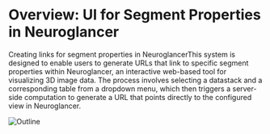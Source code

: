 # Overview: UI for Segment Properties in Neuroglancer
Creating links for segment properties in NeuroglancerThis system is designed to enable users to generate URLs that link to specific segment properties within Neuroglancer, an interactive web-based tool for visualizing 3D image data. The process involves selecting a datastack and a corresponding table from a dropdown menu, which then triggers a server-side computation to generate a URL that points directly to the configured view in Neuroglancer.

![Outline](https://github.com/aplbrain/neuroglancer-segment-properties/assets/66258538/9063501c-bb9b-433a-99c6-caf092245569)
